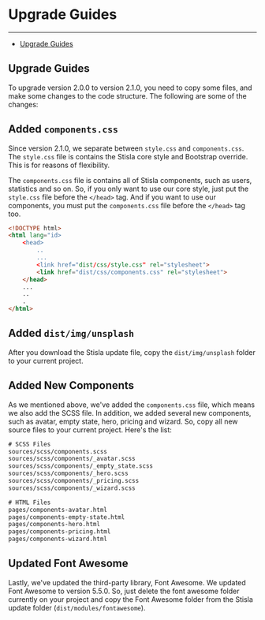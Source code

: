 # Upgrade Guides

---

- [Upgrade Guides](#upgrade-guides)

<a name="upgrade-guides"></a>

## Upgrade Guides

To upgrade version 2.0.0 to version 2.1.0, you need to copy some files, and make some changes to the code structure. The following are some of the changes:

## Added `components.css`
Since version 2.1.0, we separate between `style.css` and `components.css`. The `style.css` file is contains the Stisla core style and Bootstrap override. This is for reasons of flexibility.

The `components.css` file is contains all of Stisla components, such as users, statistics and so on. So, if you only want to use our core style, just put the `style.css` file before the `</head>` tag. And if you want to use our components, you must put the `components.css` file before the `</head>` tag too.

```html
<!DOCTYPE html>
<html lang="id>
    <head>
        ..
        ...
        <link href="dist/css/style.css" rel="stylesheet">
        <link href="dist/css/components.css" rel="stylesheet">
    </head>
    ...
    ..
    .
</html>
```

## Added `dist/img/unsplash`
After you download the Stisla update file, copy the `dist/img/unsplash` folder to your current project.

## Added New Components
As we mentioned above, we've added the `components.css` file, which means we also add the SCSS file. In addition, we added several new components, such as avatar, empty state, hero, pricing and wizard. So, copy all new source files to your current project. Here's the list:
```html
# SCSS Files
sources/scss/components.scss
sources/scss/components/_avatar.scss
sources/scss/components/_empty_state.scss
sources/scss/components/_hero.scss
sources/scss/components/_pricing.scss
sources/scss/components/_wizard.scss

# HTML Files
pages/components-avatar.html
pages/components-empty-state.html
pages/components-hero.html
pages/components-pricing.html
pages/components-wizard.html
```

## Updated Font Awesome
Lastly, we've updated the third-party library, Font Awesome. We updated Font Awesome to version 5.5.0. So, just delete the font awesome folder currently on your project and copy the Font Awesome folder from the Stisla update folder (`dist/modules/fontawesome`).
